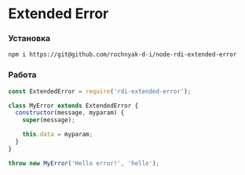 # Extended Error

### Установка
```bash
npm i https://git@github.com/rochnyak-d-i/node-rdi-extended-error
```
### Работа
```js
const ExtendedError = require('rdi-extended-error');

class MyError extends ExtendedError {
  constructor(message, myparam) {
    super(message);

    this.data = myparam;
  }
}

throw new MyError('Hello error!', 'hello');
```
